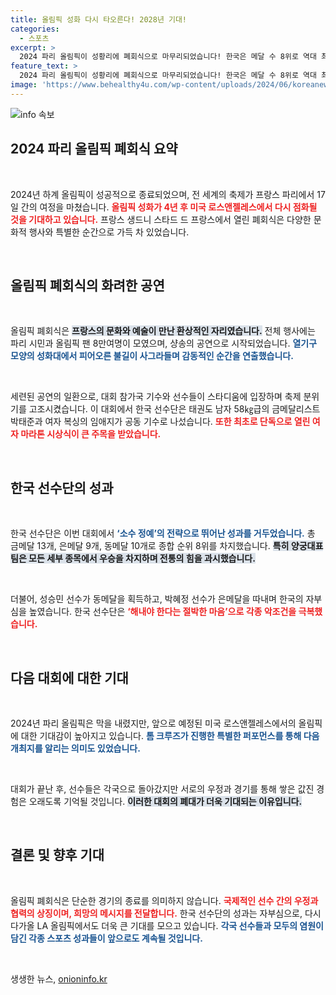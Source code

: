 ```yaml
---
title: 올림픽 성화 다시 타오른다! 2028년 기대!
categories:
  - 스포츠
excerpt: >
  2024 파리 올림픽이 성황리에 폐회식으로 마무리되었습니다! 한국은 메달 수 8위로 역대 최다 금메달을 기록하며 ‘소수 정예’로 저력을 과시했습니다. 4년 후 LA에서 다시 만나는 올림픽, 기대해 주세요!
feature_text: >
  2024 파리 올림픽이 성황리에 폐회식으로 마무리되었습니다! 한국은 메달 수 8위로 역대 최다 금메달을 기록하며 ‘소수 정예’로 저력을 과시했습니다. 4년 후 LA에서 다시 만나는 올림픽, 기대해 주세요!
image: 'https://www.behealthy4u.com/wp-content/uploads/2024/06/koreanews.jpg'
---
```


<p><img src="https://www.behealthy4u.com/wp-content/uploads/2024/06/koreanews.jpg" alt="info 속보" /></p>

<h2 data-ke-size="size26">2024 파리 올림픽 폐회식 요약</h2>

<p data-ke-size="size16">&nbsp;</p>

<p>2024년 하계 올림픽이 성공적으로 종료되었으며, 전 세계의 축제가 프랑스 파리에서 17일 간의 여정을 마쳤습니다. <b><span style="color: #ee2323;">올림픽 성화가 4년 후 미국 로스앤젤레스에서 다시 점화될 것을 기대하고 있습니다.</span></b> 프랑스 생드니 스타드 드 프랑스에서 열린 폐회식은 다양한 문화적 행사와 특별한 순간으로 가득 차 있었습니다. </p>

<p data-ke-size="size16">&nbsp;</p>

<h2 data-ke-size="size26">올림픽 폐회식의 화려한 공연</h2>

<p data-ke-size="size16">&nbsp;</p>

<p>올림픽 폐회식은 <b><span style="background-color: #21538527;">프랑스의 문화와 예술이 만난 환상적인 자리였습니다.</span></b> 전체 행사에는 파리 시민과 올림픽 팬 8만여명이 모였으며, 샹송의 공연으로 시작되었습니다. <b><span style="color: #1a5490;">열기구 모양의 성화대에서 피어오른 불길이 사그라들며 감동적인 순간을 연출했습니다.</span></b> </p>

<p data-ke-size="size16">&nbsp;</p>

<p>세련된 공연의 일환으로, 대회 참가국 기수와 선수들이 스타디움에 입장하며 축제 분위기를 고조시켰습니다. 이 대회에서 한국 선수단은 태권도 남자 58㎏급의 금메달리스트 박태준과 여자 복싱의 임애지가 공동 기수로 나섰습니다. <b><span style="color: #ee2323;">또한 최초로 단독으로 열린 여자 마라톤 시상식이 큰 주목을 받았습니다.</span></b> </p>

<p data-ke-size="size16">&nbsp;</p>

<h2 data-ke-size="size26">한국 선수단의 성과</h2>

<p data-ke-size="size16">&nbsp;</p>

<p>한국 선수단은 이번 대회에서 <b><span style="color: #1a5490;">‘소수 정예’의 전략으로 뛰어난 성과를 거두었습니다.</span></b> 총 금메달 13개, 은메달 9개, 동메달 10개로 종합 순위 8위를 차지했습니다. <b><span style="background-color: #21538527;">특히 양궁대표팀은 모든 세부 종목에서 우승을 차지하며 전통의 힘을 과시했습니다.</span></b></p>

<p data-ke-size="size16">&nbsp;</p>

<p>더불어, 성승민 선수가 동메달을 획득하고, 박혜정 선수가 은메달을 따내며 한국의 자부심을 높였습니다. 한국 선수단은 <b><span style="color: #ee2323;">‘해내야 한다는 절박한 마음’으로 각종 악조건을 극복했습니다.</span></b></p>

<p data-ke-size="size16">&nbsp;</p>

<h2 data-ke-size="size26">다음 대회에 대한 기대</h2>

<p data-ke-size="size16">&nbsp;</p>

<p>2024년 파리 올림픽은 막을 내렸지만, 앞으로 예정된 미국 로스앤젤레스에서의 올림픽에 대한 기대감이 높아지고 있습니다. <b><span style="color: #1a5490;">톰 크루즈가 진행한 특별한 퍼포먼스를 통해 다음 개최지를 알리는 의미도 있었습니다.</span></b> </p>

<p data-ke-size="size16">&nbsp;</p>

<p>대회가 끝난 후, 선수들은 각국으로 돌아갔지만 서로의 우정과 경기를 통해 쌓은 값진 경험은 오래도록 기억될 것입니다. <b><span style="background-color: #21538527;">이러한 대회의 폐대가 더욱 기대되는 이유입니다.</span></b></p>

<p data-ke-size="size16">&nbsp;</p>

<h2 data-ke-size="size26">결론 및 향후 기대</h2>

<p data-ke-size="size16">&nbsp;</p>

<p>올림픽 폐회식은 단순한 경기의 종료를 의미하지 않습니다. <b><span style="color: #ee2323;">국제적인 선수 간의 우정과 협력의 상징이며, 희망의 메시지를 전달합니다.</span></b> 한국 선수단의 성과는 자부심으로, 다시 다가올 LA 올림픽에서도 더욱 큰 기대를 모으고 있습니다. <b><span style="color: #1a5490;">각국 선수들과 모두의 염원이 담긴 각종 스포츠 성과들이 앞으로도 계속될 것입니다.</span></b> </p>

<p data-ke-size="size16">&nbsp;</p>
생생한 뉴스, <a href="https://onioninfo.kr" rel="dofollow">onioninfo.kr</a>


